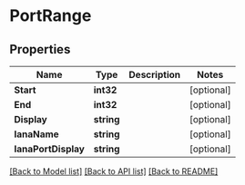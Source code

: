 # PortRange

## Properties

Name | Type | Description | Notes
------------ | ------------- | ------------- | -------------
**Start** | **int32** |  | [optional] 
**End** | **int32** |  | [optional] 
**Display** | **string** |  | [optional] 
**IanaName** | **string** |  | [optional] 
**IanaPortDisplay** | **string** |  | [optional] 

[[Back to Model list]](../README.md#documentation-for-models) [[Back to API list]](../README.md#documentation-for-api-endpoints) [[Back to README]](../README.md)


